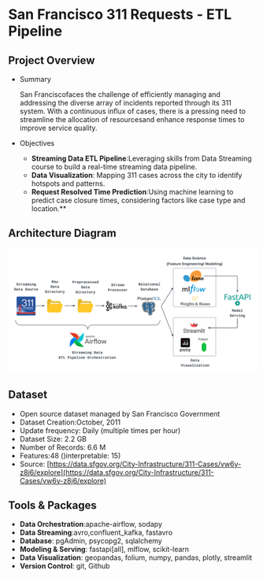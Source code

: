 # San Francisco 311 Requests - ETL Pipeline

## Project Overview

* Summary

  San Franciscofaces the challenge of efficiently managing and addressing the diverse array of incidents reported through its 311 system. With a continuous influx of cases, there is a pressing need to streamline the allocation of resourcesand enhance response times to improve service quality.
* Objectives

  * **Streaming Data ETL Pipeline**:Leveraging skills from Data Streaming course to build a real-time streaming data pipeline.
  * **Data Visualization**: Mapping 311 cases across the city to identify hotspots and patterns.
  * **Request Resolved Time Prediction**:Using machine learning to predict case closure times, considering factors like case type and location.**

## Architecture Diagram

![Alt text](./assets/sf_311_architecture.png)

## Dataset

* Open source dataset managed by San Francisco Government
* Dataset Creation:October, 2011
* Update frequency: Daily (multiple times per hour)
* Dataset Size: 2.2 GB
* Number of Records: 6.6 M
* Features:48 ()interpretable: 15)
* Source: [https://data.sfgov.org/City-Infrastructure/311-Cases/vw6y-z8j6/explore](https://data.sfgov.org/City-Infrastructure/311-Cases/vw6y-z8j6/explore)

## Tools & Packages

* **Data Orchestration**:apache-airflow, sodapy
* **Data Streaming**:avro,confluent_kafka, fastavro
* **Database**: pgAdmin, psycopg2, sqlalchemy
* **Modeling & Serving**: fastapi[all], mlflow, scikit-learn
* **Data Visualization**: geopandas, folium, numpy, pandas, plotly, streamlit
* **Version Control**: git, Github

